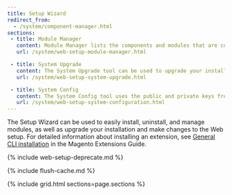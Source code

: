 ```yaml
---
title: Setup Wizard
redirect_from:
  - /system/component-manager.html
sections:
 - title: Module Manager
   content: Module Manager lists the components and modules that are currently installed in your Magento system.
   url: /system/web-setup-module-manager.html

 - title: System Upgrade
   content: The System Upgrade tool can be used to upgrade your installation of Magento. During the process, it checks your system for readiness, creates a backup, and then upgrades your system.
   url: /system/web-setup-system-upgrade.html

 - title: System Config
   content: The System Config tool uses the public and private keys from your Marketplace account to synchronize web setup operations.
   url: /system/web-setup-system-configuration.html
---
```


The Setup Wizard can be used to easily install, uninstall, and manage modules, as well as upgrade your installation and make changes to the Web setup. For detailed information about installing an extension, see [General CLI installation][1] in the Magento Extensions Guide.

{% include web-setup-deprecate.md %}

{% include flush-cache.md %}

{% include grid.html sections=page.sections %}

[1]: https://devdocs.magento.com/extensions/install/
